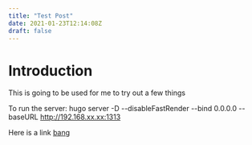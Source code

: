 ```yaml
---
title: "Test Post"
date: 2021-01-23T12:14:08Z
draft: false
---
```

# Introduction
This is going to be used for me to try out a few things

To run the server:
hugo server -D --disableFastRender --bind 0.0.0.0 --baseURL http://192.168.xx.xx:1313


Here is a link [bang](/table.html) 
